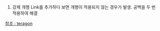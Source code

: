 

1) 강제 개행
  Link를 추가하다 보면 개행이 적용되지 않는 경우가 발생.
  공백을 두 번 적용하여 해결

[참조 : teragon](https://teragoon.wordpress.com/2012/04/04/github%EC%97%90%EC%84%9C-readmemd-%EC%9E%91%EC%84%B1%ED%95%98%EA%B8%B0markdown-%EB%AC%B8%EB%B2%95/)

